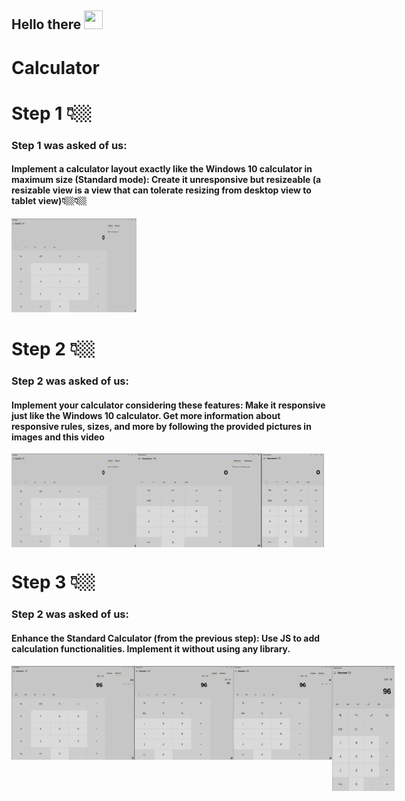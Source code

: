 <h2>
    Hello there
    <img src="https://media.tenor.com/3zYTjSu1N9AAAAAi/kenobi-pog.gif" width="30px" height="30px" />
</h2>

# Calculator
# Step 1 👇🏼
<h3>Step 1 was asked of us:</h3>
<h4>Implement a calculator layout exactly like the Windows 10 calculator in maximum size (Standard mode):
Create it unresponsive but resizeable (a resizable view is a view that can tolerate resizing from desktop view to tablet view)👇🏼👇🏼</h4>
 <img src="Picture/Step 1/Step 1 calculator photo .png" width="200" height="150" />

# Step 2 👇🏼
<h3>Step 2 was asked of us:</h3>
<h4>Implement your calculator considering these features:
Make it responsive just like the Windows 10 calculator.
Get more information about responsive rules, sizes, and more by following the provided pictures in images and this video</h4>
<div style="display:flex;">
    <img src="Picture/Step 2/Step 2 calculator photo .png" width="200" height="150"/>
    <img src="Picture/Step 2/Step 2 calculator photo.png" alt="Calculator Step 2" width="200" height="150"/>
    <img src="Picture/Step 2/Step 2  calculator photo.png" alt="Calculator Step 2" width="100" height="150"/>
  </div>

# Step  3 👇🏼
<h3>Step 2 was asked of us:</h3>
<h4>Enhance the Standard Calculator (from the previous step):
Use JS to add calculation functionalities.
Implement it without using any library.</h4>
<div style="display:flex;">
  <img src="/Picture/Step 3/FullScreen Step 3.png" width="200" height="150"" >
  <img src="/Picture/Step 3/Histoy Step 3.png" width="200" height="150">
  <img src="/Picture/Step 3/memory Step 3.png" width="200" height="150" >
  <img src="/Picture/Step 3/screen 500 px.png" width="100" height="200" >
</div>

